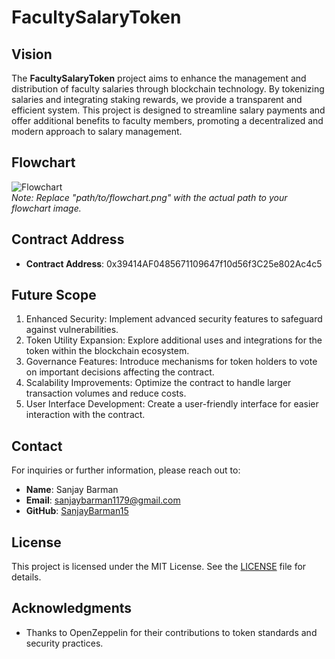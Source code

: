 # FacultySalaryToken

## Vision

The **FacultySalaryToken** project aims to enhance the management and distribution of faculty salaries through blockchain technology. By tokenizing salaries and integrating staking rewards, we provide a transparent and efficient system. This project is designed to streamline salary payments and offer additional benefits to faculty members, promoting a decentralized and modern approach to salary management.

## Flowchart

![Flowchart](path/to/flowchart.png)  
*Note: Replace "path/to/flowchart.png" with the actual path to your flowchart image.*

## Contract Address

- **Contract Address**: 0x39414AF0485671109647f10d56f3C25e802Ac4c5

## Future Scope

1. Enhanced Security: Implement advanced security features to safeguard against vulnerabilities.
2. Token Utility Expansion: Explore additional uses and integrations for the token within the blockchain ecosystem.
3. Governance Features: Introduce mechanisms for token holders to vote on important decisions affecting the contract.
4. Scalability Improvements: Optimize the contract to handle larger transaction volumes and reduce costs.
5. User Interface Development: Create a user-friendly interface for easier interaction with the contract.

## Contact

For inquiries or further information, please reach out to:

- **Name**: Sanjay Barman
- **Email**: [sanjaybarman1179@gmail.com](mailto:sanjaybarman1179@gmail.com)
- **GitHub**: [SanjayBarman15](https://github.com/SanjayBarman15)

## License

This project is licensed under the MIT License. See the [LICENSE](LICENSE) file for details.

## Acknowledgments

- Thanks to OpenZeppelin for their contributions to token standards and security practices.
